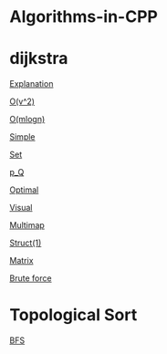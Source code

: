 # Algorithms-in-CPP

# dijkstra

[Explanation](https://github.com/Sohando/Algorithms-in-CPP/blob/master/Explanation.txt)

[O(v^2)](https://github.com/Sohando/Algorithms-in-CPP/blob/master/Dijkastra(v**2).cpp)

[O(mlogn)](https://github.com/Sohando/Algorithms-in-CPP/blob/master/Dijkastra(O(mlogn)).cpp)

[Simple](https://github.com/Sohando/Algorithms-in-CPP/blob/master/Dijkastra(simple).cpp)

[Set](https://github.com/Sohando/Algorithms-in-CPP/blob/master/Dijkastra(Set).cpp)

[p_Q](https://github.com/Sohando/Algorithms-in-CPP/blob/master/Dijkastra(p_Q).cpp)

[Optimal](https://github.com/Sohando/Algorithms-in-CPP/blob/master/Dijkastra(Optimal).cpp)

[Visual](https://github.com/Sohando/Algorithms-in-CPP/blob/master/Dijkastra(Visual).cpp)

[Multimap](https://github.com/Sohando/Algorithms-in-CPP/blob/master/Dijkastra(Multimap).cpp)

[Struct(1)](https://github.com/Sohando/Algorithms-in-CPP/blob/master/Dijkastra(Struct(1)).cpp)

[Matrix](https://github.com/Sohando/Algorithms-in-CPP/blob/master/Dijkastra(Matrix).cpp)

[Brute force](https://github.com/Sohando/Algorithms-in-CPP/blob/master/Dijkastra(Brute%20Force).cpp)

# Topological Sort
 
[BFS](https://github.com/Sohando/Algorithms-in-CPP/blob/master/Topological_bfs.cpp)
